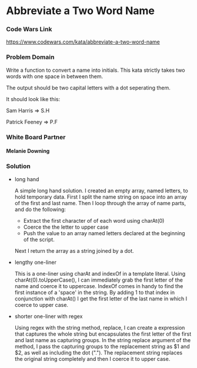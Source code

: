 # Abbreviate a Two Word Name

### Code Wars Link

https://www.codewars.com/kata/abbreviate-a-two-word-name

### Problem Domain

Write a function to convert a name into initials. This kata strictly takes two words with one space in between them.

The output should be two capital letters with a dot seperating them.

It should look like this:

Sam Harris => S.H

Patrick Feeney => P.F

### White Board Partner

  #### Melanie Downing

### Solution

- long hand

    A simple long hand solution. I created an empty array, named letters, to hold temporary data.  First I split the name string on space into an array of the first and last name.  Then I loop through the array of name parts, and do the following:

    - Extract the first character of of each word using charAt(0)
    - Coerce the the letter to upper case
    - Push the value to an array named letters declared at the beginning of the script.

    Next I return the array as a string joined by a dot.

- lengthy one-liner

    This is a one-liner using charAt and indexOf in a template literal.  Using charAt(0).toUpperCase(), I can immediately grab the first letter of the name and coerce it to uppercase. IndexOf comes in handy to find the first instance of a 'space' in the string.  By adding 1 to that index in conjunction with charAt() I get the first letter of the last name in which I coerce to upper case.

- shorter one-liner with regex

    Using regex with the string method, replace, I can create a expression that captures the whole string but encapsulates the first letter of the first and last name as capturing groups.  In the string replace argument of the method, I pass the capturing groups to the replacement string as $1 and $2, as well as including the dot (".").  The replacement string replaces the original string completely and then I coerce it to upper case.
